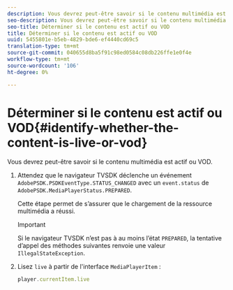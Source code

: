 ```yaml
---
description: Vous devrez peut-être savoir si le contenu multimédia est actif ou VOD.
seo-description: Vous devrez peut-être savoir si le contenu multimédia est actif ou VOD.
seo-title: Déterminer si le contenu est actif ou VOD
title: Déterminer si le contenu est actif ou VOD
uuid: 5455801e-b5eb-4829-bde6-ef4440cd69c5
translation-type: tm+mt
source-git-commit: 040655d8ba5f91c98ed0584c08db226ffe1e0f4e
workflow-type: tm+mt
source-wordcount: '106'
ht-degree: 0%

---
```



# Déterminer si le contenu est actif ou VOD{#identify-whether-the-content-is-live-or-vod}

Vous devrez peut-être savoir si le contenu multimédia est actif ou VOD.

1. Attendez que le navigateur TVSDK déclenche un événement `AdobePSDK.PSDKEventType.STATUS_CHANGED` avec un `event.status` de `AdobePSDK.MediaPlayerStatus.PREPARED`.

   Cette étape permet de s’assurer que le chargement de la ressource multimédia a réussi.

   >[!IMPORTANT]
   >
   >Si le navigateur TVSDK n’est pas à au moins l’état `PREPARED`, la tentative d’appel des méthodes suivantes renvoie une valeur `IllegalStateException`.

1. Lisez `live` à partir de l&#39;interface `MediaPlayerItem` :

   ```js
   player.currentItem.live
   ```

